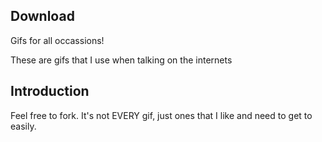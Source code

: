 
Download
--------

Gifs for all occassions!

These are gifs that I use when talking on the internets


Introduction
------------

Feel free to fork. It's not EVERY gif, just ones that I like and need to get to easily.